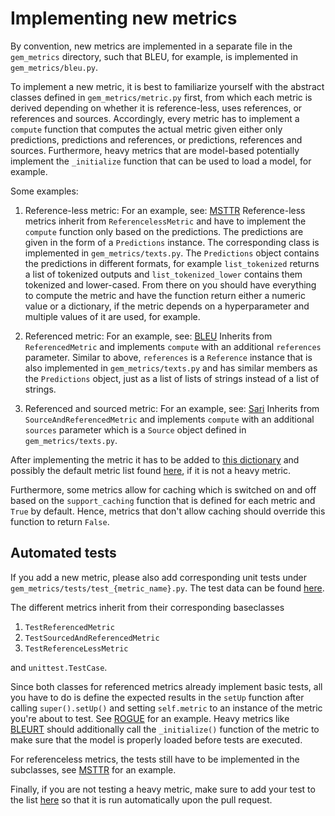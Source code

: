 # Implementing new metrics

By convention, new metrics are implemented in a separate file in the `gem_metrics` directory, such that BLEU, for example, is implemented in `gem_metrics/bleu.py`.

To implement a new metric, it is best to familiarize yourself with the abstract classes defined in `gem_metrics/metric.py` first, from which each metric is derived depending on whether it is reference-less, uses references, or references and sources.
Accordingly, every metric has to implement a `compute` function that computes the actual metric given either only predictions, predictions and references, or predictions, references and sources.
Furthermore, heavy metrics that are model-based potentially implement the `_initialize` function that can be used to load a model, for example.

Some examples:

1. Reference-less metric:
For an example, see: [MSTTR](https://github.com/GEM-benchmark/GEM-metrics/blob/main/gem_metrics/msttr.py)
    Reference-less metrics inherit from `ReferencelessMetric` and have to implement the `compute` function only based on the predictions. The predictions are given in the form of a `Predictions` instance. The corresponding class is implemented in `gem_metrics/texts.py`.
    The `Predictions` object contains the predictions in different formats, for example `list_tokenized` returns a list of tokenized outputs and `list_tokenized_lower` contains them tokenized and lower-cased.
    From there on you should have everything to compute the metric and have the function return either a numeric value or a dictionary, if the metric depends on a hyperparameter and multiple values of it are used, for example.

2. Referenced metric:
For an example, see: [BLEU](https://github.com/GEM-benchmark/GEM-metrics/blob/main/gem_metrics/bleu.py)
    Inherits from `ReferencedMetric` and implements `compute` with an additional `references` parameter. Similar to above, `references` is a `Reference` instance that is also implemented in `gem_metrics/texts.py` and has similar members as the `Predictions` object, just as a list of lists of strings instead of a list of strings.

3. Referenced and sourced metric:
For an example, see: [Sari](https://github.com/GEM-benchmark/GEM-metrics/blob/main/gem_metrics/sari.py)
    Inherits from `SourceAndReferencedMetric` and implements `compute` with an additional `sources` parameter which is a `Source` object defined in `gem_metrics/texts.py`.

After implementing the metric it has to be added to [this dictionary](https://github.com/GEM-benchmark/GEM-metrics/blob/main/gem_metrics/__init__.py#L39) and possibly the default metric list found [here](https://github.com/GEM-benchmark/GEM-metrics/blob/main/gem_metrics/__init__.py#L500), if it is not a heavy metric.

Furthermore, some metrics allow for caching which is switched on and off based on the `support_caching` function that is defined for each metric and `True` by default. Hence, metrics that don't allow caching should override this function to return `False`.

## Automated tests

If you add a new metric, please also add corresponding unit tests under `gem_metrics/tests/test_{metric_name}.py`.
The test data can be found [here](https://github.com/GEM-benchmark/GEM-metrics/tree/main/test_data/unit_tests).

The different metrics inherit from their corresponding baseclasses

1.  `TestReferencedMetric`
2.  `TestSourcedAndReferencedMetric`
3.  `TestReferenceLessMetric`

and `unittest.TestCase`.

Since both classes for referenced metrics already implement basic tests, all you have to do is define the expected results in the `setUp` function after calling `super().setUp()` and setting `self.metric` to an instance of the metric you're about to test.
See [ROGUE](https://github.com/GEM-benchmark/GEM-metrics/blob/main/tests/test_rouge.py) for an example.
Heavy metrics like [BLEURT](https://github.com/GEM-benchmark/GEM-metrics/blob/main/tests/test_bleurt.py) should additionally call the `_initialize()` function of the metric to make sure that the model is properly loaded before tests are executed.

For referenceless metrics, the tests still have to be implemented in the subclasses, see [MSTTR](https://github.com/GEM-benchmark/GEM-metrics/blob/main/tests/test_msttr.py) for an example.


Finally, if you are not testing a heavy metric, make sure to add your test to the list [here](https://github.com/GEM-benchmark/GEM-metrics/blob/main/.github/workflows/main.yml#L30) so that it is run automatically upon the pull request.
